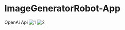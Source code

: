 # ImageGeneratorRobot-App
OpenAi Api 
![1](https://user-images.githubusercontent.com/115118648/207706022-ac951366-3bd7-4444-92bd-40a5af42c6fa.png)
![2](https://user-images.githubusercontent.com/115118648/207706027-db701794-9f1e-4761-a809-7a3a0ae0fbfa.png)
